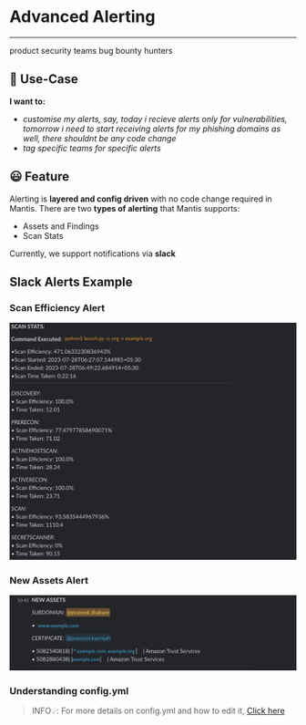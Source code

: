 # Advanced Alerting
---

<product-team>product security teams</product-team> <bug-bounty>bug bounty hunters </bug-bounty>

## 🤔 Use-Case
**I want to:**
- *customise my alerts, say, today i recieve alerts only for vulnerabilities, tomorrow i need to start receiving alerts for my phishing domains as well, there shouldnt be any code change*
- *tag specific teams for specific alerts*

## 😃 Feature

Alerting is **layered and config driven** with no code change required in Mantis. There are two **types of alerting** that Mantis supports:

- Assets and Findings
- Scan Stats

Currently, we support notifications via **slack**

## Slack Alerts Example

### Scan Efficiency Alert
<img src="slack-alerts.png" class="img-rounded" alt="Scan Efficiency">

### New Assets Alert

<img src="slack-tag.png" class="img-rounded" alt="Slack Tag">

### Understanding config.yml
> INFO💡: For more details on config.yml and how to edit it, [Click here](/./mantis/configuration/configuration.md)
